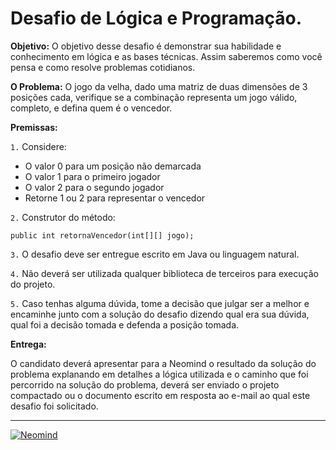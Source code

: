 # Desafio de Lógica e Programação.

**Objetivo:**
O objetivo desse desafio é demonstrar sua habilidade e conhecimento em lógica e as bases técnicas. Assim saberemos como você pensa e como resolve problemas cotidianos.

**O Problema:**
O jogo da velha, dado uma matriz de duas dimensões de 3 posições cada, verifique se a combinação representa um jogo válido, completo, e defina quem é o vencedor.

**Premissas:**

`1.` Considere:

 - O valor 0 para um posição não demarcada
 - O valor 1 para o primeiro jogador
 - O valor 2 para o segundo jogador
 - Retorne 1 ou 2 para representar o vencedor

`2.` Construtor do método:

`public int retornaVencedor(int[][] jogo);`

`3.` O desafio deve ser entregue escrito em Java ou linguagem natural.

`4.` Não deverá ser utilizada qualquer biblioteca de terceiros para execução do projeto.

`5.` Caso tenhas alguma dúvida, tome a decisão que julgar ser a melhor e encaminhe junto com a solução do desafio dizendo qual era sua dúvida, qual foi a decisão tomada e defenda a posição tomada.

**Entrega:**

O candidato deverá apresentar para a Neomind o resultado da solução do problema explanando em detalhes a lógica utilizada e o caminho que foi percorrido na solução do problema, deverá ser enviado o projeto compactado ou o documento escrito em resposta ao e-mail ao qual este desafio foi solicitado.

----------
[![Neomind](https://www.neomind.com.br/fusion/portal_neomind/images/logo.png)](https://www.neomind.com.br/fusion/portal_neomind/)
